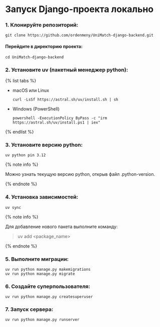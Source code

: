 # Запуск Django-проекта локально

### 1. Клонируйте репозиторий:
```
git clone https://github.com/ordenmeny/UniMatch-django-backend.git
```
#### Перейдите в директорию проекта:
```
cd UniMatch-django-backend
```

### 2. Установите uv (пакетный менеджер python):
{% list tabs %}

- macOS или Linux
  ```
  curl -LsSf https://astral.sh/uv/install.sh | sh
  ```

- Windows (PowerShell)
  ```
  powershell -ExecutionPolicy ByPass -c "irm https://astral.sh/uv/install.ps1 | iex"
  ```

{% endlist %}

### 3. Установите версию python:
```
uv python pin 3.12
```

{% note info %}

Можно узнать текущую версию python, открыв файл .python-version.

{% endnote %}

### 4. Установка зависимостей:
```
uv sync
```

{% note info %}

Для добавление нового пакета выполните команду:
> uv add <package_name>

{% endnote %}

### 5. Выполните миграции:
```
uv run python manage.py makemigrations
uv run python manage.py migrate
```

### 6. Создайте суперпользователя:
```
uv run python manage.py createsuperuser
```

### 7. Запуск сервера:
```
uv run python manage.py runserver
```
